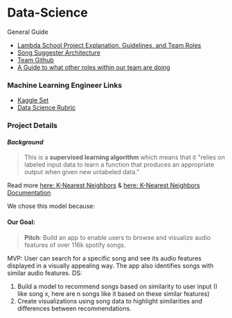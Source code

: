 # Data-Science

General Guide
- [Lambda School Project Explanation, Guidelines, and Team Roles](https://airtable.com/shrtA1m4LFJAnjvqS/tblI02wuarVEYWVSv/viw2L09271lKsRt5x/recsd9pTmzGNlk2re?blocks=hide)
- [Song Suggester Architecture](https://www.notion.so/Spotify-Song-Suggester-0fd8e64d69c54e03a7884eec81885dbc)
- [Team Github](https://trello.com/c/i2p8e44L/5-ml-engineers)
- [A Guide to what other roles within our team are doing](https://www.notion.so/Working-Effectively-Across-Tracks-7be8d0eb25a14418b1e2a93ddde1d561)

### Machine Learning Engineer Links

- [Kaggle Set](https://www.kaggle.com/tomigelo/spotify-audio-features)
- [Data Science Rubric](https://www.notion.so/Data-Science-Unit-4-814c17e421334cd8b3d2867d1d49f541)

### Project Details

 #### *Background*

> This is a **supervised learning algorithm** which means that it "relies on labeled input data to learn a function that produces an appropriate output when given new unlabeled data."

Read more [here: K-Nearest Neighbors](https://towardsdatascience.com/machine-learning-basics-with-the-k-nearest-neighbors-algorithm-6a6e71d01761) &  [here: K-Nearest Neighbors Documentation](https://scikit-learn.org/stable/modules/neighbors.html)


We chose this model because:


#### **Our Goal**:

> **Pitch**: Build an app to enable users to browse and visualize audio features of over 116k spotify songs.

MVP: User can search for a specific song and see its audio features displayed in a visually appealing way. The app also identifies songs with similar audio features.
DS:
1. Build a model to recommend songs based on similarity to user input (I like song x, here are n songs like it based on these similar features)
2. Create visualizations using song data to highlight similarities and differences between recommendations.
